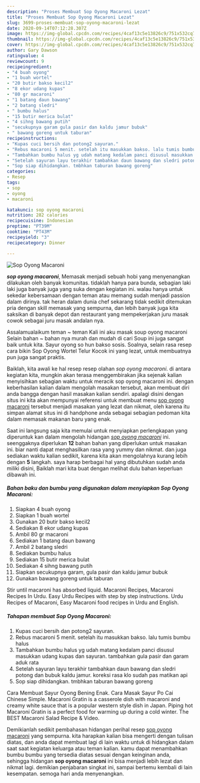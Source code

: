 ```yaml
---
description: "Proses Membuat Sop Oyong Macaroni Lezat"
title: "Proses Membuat Sop Oyong Macaroni Lezat"
slug: 3699-proses-membuat-sop-oyong-macaroni-lezat
date: 2020-09-14T07:12:28.307Z
image: https://img-global.cpcdn.com/recipes/4caf13c5e13826c9/751x532cq70/sop-oyong-macaroni-foto-resep-utama.jpg
thumbnail: https://img-global.cpcdn.com/recipes/4caf13c5e13826c9/751x532cq70/sop-oyong-macaroni-foto-resep-utama.jpg
cover: https://img-global.cpcdn.com/recipes/4caf13c5e13826c9/751x532cq70/sop-oyong-macaroni-foto-resep-utama.jpg
author: Gary Dawson
ratingvalue: 4
reviewcount: 9
recipeingredient:
- "4 buah oyong"
- "1 buah wortel"
- "20 butir bakso kecil2"
- "8 ekor udang kupas"
- "80 gr macaroni"
- "1 batang daun bawang"
- "2 batang sledri"
- " bumbu halus"
- "15 butir merica bulat"
- "4 sihng bawang putih"
- "secukupnya garam gula pasir dan kaldu jamur bubuk"
- " bawang goreng untuk taburan"
recipeinstructions:
- "Kupas cuci bersih dan potong2 sayuran."
- "Rebus macaroni 5 menit. setelah itu masukkan bakso. lalu tumis bumbu halus"
- "Tambahkan bumbu halus yg udah matang kedalam panci disusul masukkan udang kupas dan sayuran. tambahkan gula pasir dan garam aduk rata"
- "Setelah sayuran layu terakhir tambahkan daun bawang dan sledri potong dan bubuk kaldu jamur. koreksi rasa klo sudah pas matikan api"
- "Sop siap dihidangkan. tmbhkan taburan bawang goreng"
categories:
- Resep
tags:
- sop
- oyong
- macaroni

katakunci: sop oyong macaroni 
nutrition: 282 calories
recipecuisine: Indonesian
preptime: "PT39M"
cooktime: "PT43M"
recipeyield: "3"
recipecategory: Dinner

---
```



![Sop Oyong Macaroni](https://img-global.cpcdn.com/recipes/4caf13c5e13826c9/751x532cq70/sop-oyong-macaroni-foto-resep-utama.jpg)

<b><i>sop oyong macaroni</i></b>, Memasak menjadi sebuah hobi yang menyenangkan dilakukan oleh banyak komunitas. tidaklah hanya para bunda, sebagian laki laki juga banyak juga yang suka dengan kegiatan ini. walau hanya untuk sekedar kebersamaan dengan teman atau memang sudah menjadi passion dalam dirinya. tak heran dalam dunia chef sekarang tidak sedikit ditemukan pria dengan skill memasak yang sempurna, dan lebih banyak juga kita saksikan di banyak depot dan restaurant yang mempekerjakan juru masak cowok sebagai juru masak andalan nya.

Assalamualaikum teman ~ teman Kali ini aku masak soup oyong macaroni Selain bahan ~ bahan nya murah dan mudah di cari Soup ini juga sangat baik untuk kita. Sayur oyong so hun bakso sosis. Soalnya, selain rasa resep cara bikin Sop Oyong Wortel Telur Kocok ini yang lezat, untuk membuatnya pun juga sangat praktis.

Baiklah, kita awali ke hal resep resep olahan <i>sop oyong macaroni</i>. di antara kegiatan kita, mungkin akan terasa menggembirakan jika sejenak kalian menyisihkan sebagian waktu untuk meracik sop oyong macaroni ini. dengan keberhasilan kalian dalam mengolah masakan tersebut, akan membuat diri anda bangga dengan hasil masakan kalian sendiri. apalagi disini dengan situs ini kita akan mempunyai referensi untuk membuat menu <u>sop oyong macaroni</u> tersebut menjadi masakan yang lezat dan nikmat, oleh karena itu simpan alamat situs ini di handphone anda sebagai sebagian pedoman kita dalam memasak makanan baru yang enak.


Saat ini langsung saja kita memulai untuk menyiapkan perlengkapan yang diperuntuk kan dalam mengolah hidangan <u><i>sop oyong macaroni</i></u> ini. seenggaknya diperlukan <b>12</b> bahan bahan yang diperlukan untuk masakan ini. biar nanti dapat menghasilkan rasa yang yummy dan nikmat. dan juga sediakan waktu kalian sedikit, karena kita akan mengolahnya kurang lebih dengan <b>5</b> langkah. saya harap berbagai hal yang dibutuhkan sudah anda miliki disini, Baiklah mari kita buat dengan melihat dulu bahan keperluan dibawah ini.

<!--inarticleads1-->

##### Bahan baku dan bumbu yang digunakan dalam menyiapkan Sop Oyong Macaroni:

1. Siapkan 4 buah oyong
1. Siapkan 1 buah wortel
1. Gunakan 20 butir bakso kecil2
1. Sediakan 8 ekor udang kupas
1. Ambil 80 gr macaroni
1. Sediakan 1 batang daun bawang
1. Ambil 2 batang sledri
1. Sediakan  bumbu halus
1. Sediakan 15 butir merica bulat
1. Sediakan 4 sihng bawang putih
1. Siapkan secukupnya garam, gula pasir dan kaldu jamur bubuk
1. Gunakan  bawang goreng untuk taburan


Stir until macaroni has absorbed liquid. Macaroni Recipes, Macaroni Recipes In Urdu. Easy Urdu Recipes with step by step instructions. Urdu Recipes of Macaroni, Easy Macaroni food recipes in Urdu and English. 

<!--inarticleads2-->

##### Tahapan membuat Sop Oyong Macaroni:

1. Kupas cuci bersih dan potong2 sayuran.
1. Rebus macaroni 5 menit. setelah itu masukkan bakso. lalu tumis bumbu halus
1. Tambahkan bumbu halus yg udah matang kedalam panci disusul masukkan udang kupas dan sayuran. tambahkan gula pasir dan garam aduk rata
1. Setelah sayuran layu terakhir tambahkan daun bawang dan sledri potong dan bubuk kaldu jamur. koreksi rasa klo sudah pas matikan api
1. Sop siap dihidangkan. tmbhkan taburan bawang goreng


Cara Membuat Sayur Oyong Bening Enak. Cara Masak Sayur Po Cai Chinese Simple. Macaroni Gratin is a casserole dish with macaroni and creamy white sauce that is a popular western style dish in Japan. Piping hot Macaroni Gratin is a perfect food for warming up during a cold winter. The BEST Macaroni Salad Recipe &amp; Video. 

Demikianlah sedikit pembahasan hidangan perihal resep <u>sop oyong macaroni</u> yang sempurna. kita harapkan kalian bisa mengerti dengan tulisan diatas, dan anda dapat membuat lagi di lain waktu untuk di hidangkan dalam saat saat kegiatan keluarga atau teman kalian. kamu dapat menambahkan bumbu bumbu yang tersedia diatas sesuai dengan keinginan anda, sehingga hidangan <b>sop oyong macaroni</b> ini bisa menjadi lebih lezat dan nikmat lagi. demikian penjabaran singkat ini, sampai bertemu kembali di lain kesempatan. semoga hari anda menyenangkan.
